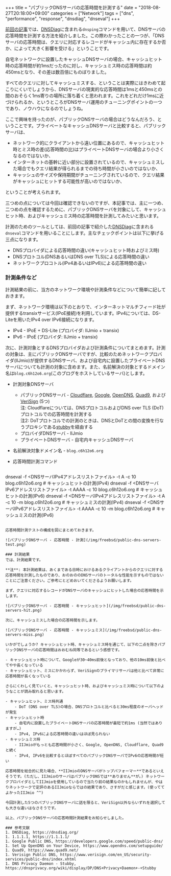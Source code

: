 +++
title = "パブリックDNSサーバの応答時間を計測する"
date = "2018-08-27T20:18:00+09:00"
categories = ["Network"]
tags = ["dns", "performance", "response", "dnsdiag", "dnseval"]
+++

[前回の記事](/post/freebsd-dnsdiag/)では、[DNSDiag](https://dnsdiag.org/)に含まれる`dnsping`コマンドを用いて、DNSサーバの応答時間を計測する方法を紹介しました。この際わかったことの一つが、「DNSサーバの応答時間は、クエリに対応するレコードがキャッシュ内に存在するか否か、によって大きく影響を受ける」ということです。

自宅ネットワークに設置したキャッシュDNSサーバの場合、キャッシュヒット時の応答時間が約1msだったのに対し、キャッシュミス時の応答時間は約450msとなり、その差は数百倍にものぼりました。

すべてのクエリに対してキャッシュミスする、ということは実際にはきわめて起こりにくいでしょうから、DNSサーバの現実的な応答時間は1msと450msとの間のおそらく1ms寄りの場所に落ち着くと思われます。これをどれだけ1msに近づけられるか、というところがDNSサーバ運用のチューニングポイントの一つであり、ノウハウになるのでしょうね。

ここで興味を持ったのが、パブリックDNSサーバの場合はどうなんだろう、ということです。プライベートなキャッシュDNSサーバと比較すると、パブリックサーバは、

- ネットワーク的にクライアントから遠い位置にあるので、キャッシュヒット時とミス時の差(応答時間の比)はプライベートDNSサーバの場合より小さくなるのではないか、
- インターネットの基幹に近い部分に設置されているので、キャッシュミスした場合でもクエリ結果が得られるまでの待ち時間が小さいのではないか、
- キャッシュのサイズや保持期間がチューニングされているので、クエリ結果がキャッシュにヒットする可能性が高いのではないか、

ということが考えられます。

三つめの点については今回は確認できないのですが、本記事では、主に一つめ、二つめの点を確認するために、パブリックDNSサーバを対象にして、キャッシュヒット時、およびキャッシュミス時の応答時間を計測してみたいと思います。

計測のためのツールとしては、前回の記事で紹介した[DNSDiag](https://dnsdiag.org/)に含まれる`dnseval`コマンドを用いることにします。主なチェックポイントは以下に挙げる三点になります。

- DNSプロバイダによる応答時間の違い(キャッシュヒット時およびミス時)
- DNSプロトコル(DNSあるいはDNS over TLS)による応答時間の違い
- ネットワークプロコトル(IPv4あるいはIPv6)による応答時間の違い

### 計測条件など
計測結果の前に、当方のネットワーク環境や計測条件などについて簡単に記しておきます。

まず、ネットワーク環境は以下のとおりで、インターネットマルチフィード社が提供するtransixサービス(IPoE接続)を利用しています。IPv4については、DS-Liteを用いたIPv4 over IPv6接続になります。

- IPv4 - IPoE + DS-Lite (プロバイダ: IIJmio + transix)
- IPv6 - IPoE (プロバイダ: IIJmio + transix)

次に、計測対象とするDNSプロバイダおよび計測条件についてまとめます。計測の対象は、主にパブリックDNSサーバですが、比較のためネットワークプロバイダ(IIJmio)が提供するDNSサーバ、および自宅内に設置したプライベートDNSサーバについても計測の対象に含めます。また、名前解決の対象とするドメイン名は`blog.c6h12o6.org`(このブログをホストしているサーバ)とします。

- 計測対象DNSサーバ

    - パブリックDNSサーバ - [Cloudflare](https://1.1.1.1/), [Google](https://developers.google.com/speed/public-dns/), [OpenDNS](https://www.opendns.com/setupguide/), [Quad9](https://www.quad9.net/), および[VeriSign](https://www.verisign.com/en_US/security-services/public-dns/index.xhtml) (5つ)  
    注: Cloudflareについては、DNSプロトコルおよびDNS over TLS (DoT)プロトコルでの応答時間を計測する  
    注2: DoTプロトコルでの計測のときは、DNSとDoTとの間の変換を行なうプロキシである[stubby](https://dnsprivacy.org/wiki/display/DP/DNS+Privacy+Daemon+-+Stubby)を経由する
    - プロバイダDNSサーバ - IIJmio
    - プライベートDNSサーバ - 自宅内キャッシュDNSサーバ

- 名前解決対象ドメイン名 - `blog.c6h12o6.org`
- 応答時間計測コマンド

    ``` shell
dnseval -f <DNSサーバIPv4アドレスリストファイル> -t A -c 10 blog.c6h12o6.org          # キャッシュヒットの計測(IPv4)
dnseval -f <DNSサーバIPv6アドレスリストファイル> -t AAAA -c 10 blog.c6h12o6.org       # キャッシュヒットの計測(IPv6)
dnseval -f <DNSサーバIPv4アドレスリストファイル> -t A -c 10 -m blog.c6h12o6.org       # キャッシュミスの計測(IPv4)
dnseval -f <DNSサーバIPv6アドレスリストファイル> -t AAAA -c 10 -m blog.c6h12o6.org    # キャッシュミスの計測(IPv6)
```

応答時間計測テストの構成を図にまとめておきます。

![パブリックDNSサーバ - 応答時間 - 計測](/img/freebsd/public-dns-servers-test.png)

### 計測結果
では、計測結果です。

**注**: 本計測結果は、あくまである日時におけるあるクライアントからのクエリに対する応答時間を計測したものであり、おのおののDNSサーバのトータルな性能を示すものではないことにご注意ください。ご参考にとどめおいてくださるようお願いします。

まず、クエリに対応するレコードがDNSサーバのキャッシュにヒットした場合の応答時間を示します。

![パブリックDNSサーバ - 応答時間 - キャッシュヒット](/img/freebsd/public-dns-servers-hit.png)

次に、キャッシュミスした場合の応答時間を示します。

![パブリックDNSサーバ - 応答時間 - キャッシュミス](/img/freebsd/public-dns-servers-miss.png)

いかがでしょうか? キャッシュヒット時、キャッシュミス時を通じて、以下の二点を除きパブリックDNSサーバの応答時間はおおむね同等であるという感想です。

- キャッシュヒット時について、Googleが30~40ms前後となっており、他の10ms前後と比べてやや長くなっている
- キャッシュヒット、ミスにかかわらず、VeriSignのプライマリサーバは他と比べて非常に応答時間が長くなっている

さらにくわしく見ていくと、キャッシュヒット時、およびキャッシュミス時について以下のようなことが読み取れると思います。

- キャッシュヒット、ミス時共通
    - DoT (DNS over TLS)の場合、DNSプロトコルと比べると30ms程度のオーバヘッドが発生
- キャッシュヒット時
    - 自宅内に設置したプライベートDNSサーバの応答時間が最短で約1ms (当然ではありますが…)
    - IPv4, IPv6による応答時間の違いはほぼ見られない
- キャッシュミス時
    - IIJmioがもっとも応答時間が小さく、Google, OpenDNS, Cloudflare, Quad9と続く
    - IPv4, IPv6を比較するとほぼすべてのパブリックDNSサーバでIPv6の応答時間が短い

応答時間を総合的に見た場合、**IIJmioのDNSサーバがトップパフォーマー**であるといえそうです。(ただし、IIJmioのサーバはパブリックDNSでは**ありません**が。) ネットワークプロバイダとしてIIJmioを使用しているので当たり前の結果なのかもしれませんが、やはりネットワークで定評のあるIIJmioならではの結果であり、さすがだと感じます。(使っててよかったIIJmio ^^)

今回計測した5つのパブリックDNSサーバに話を限ると、VeriSign以外ならいずれを選択しても大きな違いはなさそうです。

以上、パブリックDNSサーバの応答時間計測結果をお知らせしました。

### 参考文献
1. DNSDiag, https://dnsdiag.org/
1. 1.1.1.1, https://1.1.1.1/
1. Google Public DNS, https://developers.google.com/speed/public-dns/
1. Set Up OpenDNS on Your Device, https://www.opendns.com/setupguide/
1. Quad9, https://www.quad9.net/
1. Verisign Public DNS, https://www.verisign.com/en_US/security-services/public-dns/index.xhtml
1. DNS Privacy Daemon - Stubby, https://dnsprivacy.org/wiki/display/DP/DNS+Privacy+Daemon+-+Stubby
